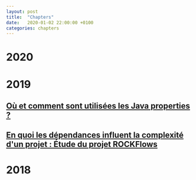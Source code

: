 ```yaml
---
layout: post
title:  "Chapters"
date:   2020-01-02 22:00:00 +0100
categories: chapters
---
```

# 2020
## 

# 2019
## [Où et comment sont utilisées les Java properties ?](./2019/code-analysis-2019/contents)
## [En quoi les dépendances influent la complexité d'un projet : Étude du projet ROCKFlows](./2019/architecture-analysis-rockflows-2019/contents)

# 2018
